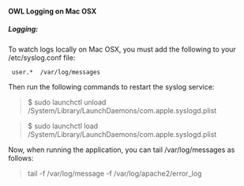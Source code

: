 
#### OWL Logging on Mac OSX

##### Logging:  

To watch logs locally on Mac OSX, you must add the following to your /etc/syslog.conf file:
	
``` user.*  /var/log/messages```

Then run the following commands to restart the syslog service:

> $ sudo launchctl unload /System/Library/LaunchDaemons/com.apple.syslogd.plist  

> $ sudo launchctl load /System/Library/LaunchDaemons/com.apple.syslogd.plist

Now, when running the application, you can tail /var/log/messages as follows:   

> tail -f /var/log/message -f /var/log/apache2/error_log
